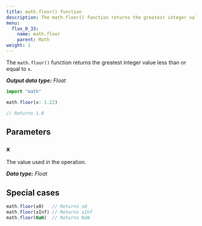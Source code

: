 ```yaml
---
title: math.floor() function
description: The math.floor() function returns the greatest integer value less than or equal to `x`.
menu:
  flux_0_33:
    name: math.floor
    parent: Math
weight: 1
---
```


The `math.floor()` function returns the greatest integer value less than or equal to `x`.

_**Output data type:** Float_

```js
import "math"

math.floor(x: 1.22)

// Returns 1.0
```

## Parameters

### x
The value used in the operation.

_**Data type:** Float_

## Special cases
```js
math.floor(±0)   // Returns ±0
math.floor(±Inf) // Returns ±Inf
math.floor(NaN)  // Returns NaN
```
